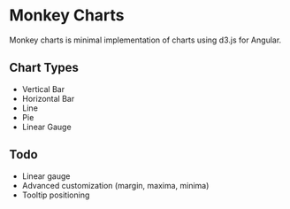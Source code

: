 # Monkey Charts

Monkey charts is minimal implementation of charts using d3.js for Angular. 

## Chart Types

- Vertical Bar
- Horizontal Bar
- Line
- Pie
- Linear Gauge

## Todo

- Linear gauge
- Advanced customization (margin, maxima, minima)
- Tooltip positioning